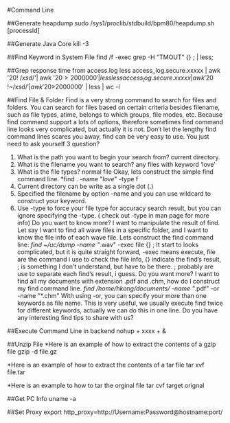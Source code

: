 #Command Line

##Generate heapdump
sudo /sys1/proclib/stdbuild/bpm80/heapdump.sh [processId]

##Generate Java Core
kill -3

##Find Keyword in System File
find /f -exec grep -H "TMOUT" {} \; | less;

##Grep response time from access.log
less access_log.secure.xxxxx | awk '$20 !~/xsd$/'| awk '$20>2000000' | less
less access_log.secure.xxxxx | awk '$20 !~/xsd$/'| awk '$20>2000000' | less | wc -l

##Find File & Folder
Find is a very strong command to search for files and folders. You can search for files based on certain criteria besides filename, such as file types, atime, belongs to which groups, file modes, etc. Because find command support a lots of options, therefore sometimes find command line looks very complicated, but actually it is not. Don’t let the lengthy find command lines scares you away, find can be very easy to use.
You just need to ask yourself 3 question?
1. What is the path you want to begin your search from? current directory.
2. What is the filename you want to search? any files with keyword ‘love’
3. What is the file types? normal file
Okay, lets construct the simple find command line.
*find . -name "*love*" -type f
1. Current directory can be write as a single dot (.)
2. Specified the filename by option -name and you can use wildcard to construct your keyword.
3. Use -type to force your file type for accuracy search result, but you can ignore specifying the -type.
( check out -type in man page for more info)
Do you want to know more?
I want to manipulate the result of find. Let say I want to find all wave files in a specific folder, and I want to know the file info of each wave file. Lets construct the find command line:
*find ~/uc/dump -name "*.wav" -exec file {} \;
It start to looks complicated, but it is quite straight forward, -exec means execute, file are the command i use to check the file info, {} indicate the find’s result, \; is something I don’t understand, but have to be there. \; probably are use to separate each find’s result, i guess.
Do you want more? I want to find all my documents with extension .pdf and .chm, how do I construct my find command line.
*find /home/hkong/documents/ -name "*.pdf" -or -name "*.chm"
With using -or, you can specify your more than one keywords as file name. This is very useful, we usually execute find twice for different keywords, actually we can do this in one line.
Do you have any interesting find tips to share with us?

##Execute Command Line in backend
nohup + xxxx + &

##Unzip File
*Here is an example of how to extract the contents of a gzip file
    gzip -d file.gz

*Here is an example of how to extract the contents of a tar file
    tar xvf file.tar

*Here is an example to how to tar the orginal file
    tar cvf target orignal

##Get PC Info
uname -a

##Set Proxy
export http_proxy=http://Username:Password@hostname:port/